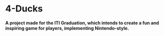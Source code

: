 # 4-Ducks
#### A project made for the ITI Graduation, which intends to create a fun and inspiring game for players, implementing Nintendo-style.

